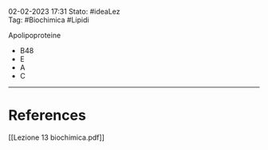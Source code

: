 02-02-2023 17:31
Stato: #ideaLez  
Tag: #Biochimica #Lipidi 

Apolipoproteine
- B48
- E
- A
- C

---
# References 

[[Lezione 13 biochimica.pdf]]
